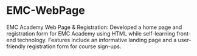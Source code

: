 # EMC-WebPage
EMC Academy Web Page &amp; Registration: Developed a home page and registration form for EMC Academy using HTML while self-learning front-end technology. Features include an informative landing page and a user-friendly registration form for course sign-ups.

